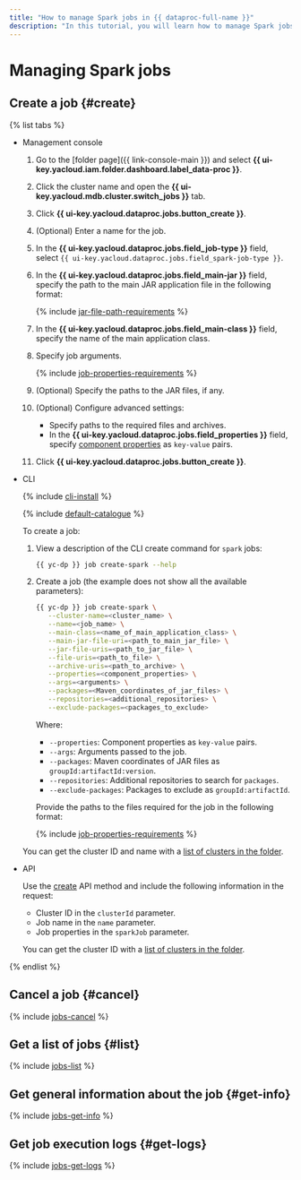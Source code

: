 ```yaml
---
title: "How to manage Spark jobs in {{ dataproc-full-name }}"
description: "In this tutorial, you will learn how to manage Spark jobs in {{ dataproc-full-name }}."
---
```


# Managing Spark jobs

## Create a job {#create}

{% list tabs %}

- Management console

   1. Go to the [folder page]({{ link-console-main }}) and select **{{ ui-key.yacloud.iam.folder.dashboard.label_data-proc }}**.
   1. Click the cluster name and open the **{{ ui-key.yacloud.mdb.cluster.switch_jobs }}** tab.
   1. Click **{{ ui-key.yacloud.dataproc.jobs.button_create }}**.
   1. (Optional) Enter a name for the job.
   1. In the **{{ ui-key.yacloud.dataproc.jobs.field_job-type }}** field, select `{{ ui-key.yacloud.dataproc.jobs.field_spark-job-type }}`.
   1. In the **{{ ui-key.yacloud.dataproc.jobs.field_main-jar }}** field, specify the path to the main JAR application file in the following format:

      {% include [jar-file-path-requirements](../../_includes/data-proc/jar-file-path-requirements.md) %}

   1. In the **{{ ui-key.yacloud.dataproc.jobs.field_main-class }}** field, specify the name of the main application class.
   1. Specify job arguments.

      {% include [job-properties-requirements](../../_includes/data-proc/job-properties-requirements.md) %}

   1. (Optional) Specify the paths to the JAR files, if any.
   1. (Optional) Configure advanced settings:

      * Specify paths to the required files and archives.
      * In the **{{ ui-key.yacloud.dataproc.jobs.field_properties }}** field, specify [component properties](../concepts/settings-list.md) as `key-value` pairs.

   1. Click **{{ ui-key.yacloud.dataproc.jobs.button_create }}**.

- CLI

   {% include [cli-install](../../_includes/cli-install.md) %}

   {% include [default-catalogue](../../_includes/default-catalogue.md) %}

   To create a job:

   1. View a description of the CLI create command for `spark` jobs:

      ```bash
      {{ yc-dp }} job create-spark --help
      ```

   1. Create a job (the example does not show all the available parameters):

      ```bash
      {{ yc-dp }} job create-spark \
         --cluster-name=<cluster_name> \
         --name=<job_name> \
         --main-class=<name_of_main_application_class> \
         --main-jar-file-uri=<path_to_main_jar_file> \
         --jar-file-uris=<path_to_jar_file> \
         --file-uris=<path_to_file> \
         --archive-uris=<path_to_archive> \
         --properties=<component_properties> \
         --args=<arguments> \
         --packages=<Maven_coordinates_of_jar_files> \
         --repositories=<additional_repositories> \
         --exclude-packages=<packages_to_exclude>
      ```

      Where:

      * `--properties`: Component properties as `key-value` pairs.
      * `--args`: Arguments passed to the job.
      * `--packages`: Maven coordinates of JAR files as `groupId:artifactId:version`.
      * `--repositories`: Additional repositories to search for `packages`.
      * `--exclude-packages`: Packages to exclude as `groupId:artifactId`.

      Provide the paths to the files required for the job in the following format:

      {% include [job-properties-requirements](../../_includes/data-proc/jar-file-path-requirements.md) %}

   You can get the cluster ID and name with a [list of clusters in the folder](./cluster-list.md#list).

- API

   Use the [create](../api-ref/Job/create) API method and include the following information in the request:

   * Cluster ID in the `clusterId` parameter.
   * Job name in the `name` parameter.
   * Job properties in the `sparkJob` parameter.

   You can get the cluster ID with a [list of clusters in the folder](./cluster-list.md#list).

{% endlist %}

## Cancel a job {#cancel}

{% include [jobs-cancel](../../_includes/data-proc/jobs-cancel.md) %}

## Get a list of jobs {#list}

{% include [jobs-list](../../_includes/data-proc/jobs-list.md) %}

## Get general information about the job {#get-info}

{% include [jobs-get-info](../../_includes/data-proc/jobs-get-info.md) %}


## Get job execution logs {#get-logs}

{% include [jobs-get-logs](../../_includes/data-proc/jobs-get-logs.md) %}

